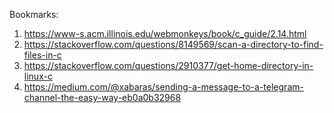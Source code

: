 Bookmarks:

1. https://www-s.acm.illinois.edu/webmonkeys/book/c_guide/2.14.html
2. https://stackoverflow.com/questions/8149569/scan-a-directory-to-find-files-in-c
3. https://stackoverflow.com/questions/2910377/get-home-directory-in-linux-c
4. https://medium.com/@xabaras/sending-a-message-to-a-telegram-channel-the-easy-way-eb0a0b32968